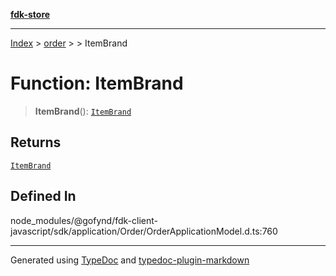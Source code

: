 [**fdk-store**](../../../README.md)
***

[Index](../../../API.md) > [order](../../README.md) > [<internal>](../README.md) > ItemBrand

# Function: ItemBrand

> **ItemBrand**(): [`ItemBrand`](../type-aliases/type-alias.ItemBrand.md)

## Returns

[`ItemBrand`](../type-aliases/type-alias.ItemBrand.md)

## Defined In

node\_modules/@gofynd/fdk-client-javascript/sdk/application/Order/OrderApplicationModel.d.ts:760

***
Generated using [TypeDoc](https://typedoc.org/) and [typedoc-plugin-markdown](https://www.npmjs.com/package/typedoc-plugin-markdown)
